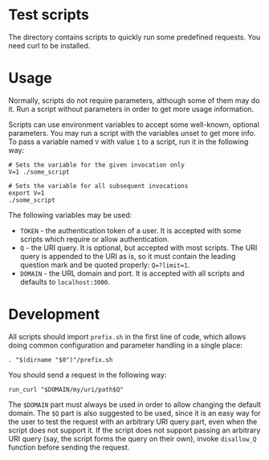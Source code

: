 # Test scripts

The directory contains scripts to quickly run some predefined requests. You need
curl to be installed.

# Usage

Normally, scripts do not require parameters, although some of them may do it.
Run a script without parameters in order to get more usage information.

Scripts can use environment variables to accept some well-known, optional
parameters. You may run a script with the variables unset to get more info. To
pass a variable named `V` with value `1` to a script, run it in the following
way:

    # Sets the variable for the given invocation only
    V=1 ./some_script

    # Sets the variable for all subsequent invocations
    export V=1
    ./some_script

The following variables may be used:

- `TOKEN` - the authentication token of a user. It is accepted with some scripts
  which require or allow authentication.
- `Q` - the URI query. It is optional, but accepted with most scripts. The URI
  query is appended to the URI as is, so it must contain the leading question
  mark and be quoted properly: `Q=?limit=1`.
- `DOMAIN` - the URL domain and port. It is accepted with all scripts and
  defaults to `localhost:3000`.

# Development

All scripts should import `prefix.sh` in the first line of code, which allows
doing common configuration and parameter handling in a single place:

    . "$(dirname "$0")"/prefix.sh

You should send a request in the following way:

    run_curl "$DOMAIN/my/uri/path$Q"

The `$DOMAIN` part must always be used in order to allow changing the default
domain. The `$Q` part is also suggested to be used, since it is an easy way for
the user to test the request with an arbitrary URI query part, even when the
script does not support it. If the script does not support passing an arbitrary
URI query (say, the script forms the query on their own), invoke `disallow_Q`
function before sending the request.
